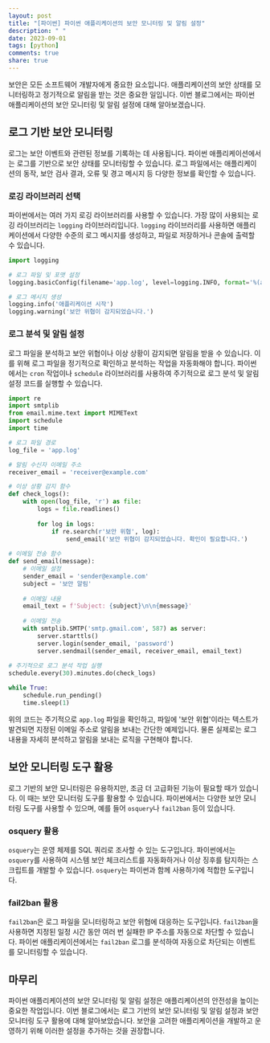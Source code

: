 ```yaml
---
layout: post
title: "[파이썬] 파이썬 애플리케이션의 보안 모니터링 및 알림 설정"
description: " "
date: 2023-09-01
tags: [python]
comments: true
share: true
---
```


보안은 모든 소프트웨어 개발자에게 중요한 요소입니다. 애플리케이션의 보안 상태를 모니터링하고 정기적으로 알림을 받는 것은 중요한 일입니다. 이번 블로그에서는 파이썬 애플리케이션의 보안 모니터링 및 알림 설정에 대해 알아보겠습니다.

## 로그 기반 보안 모니터링

로그는 보안 이벤트와 관련된 정보를 기록하는 데 사용됩니다. 파이썬 애플리케이션에서는 로그를 기반으로 보안 상태를 모니터링할 수 있습니다. 로그 파일에서는 애플리케이션의 동작, 보안 검사 결과, 오류 및 경고 메시지 등 다양한 정보를 확인할 수 있습니다.

### 로깅 라이브러리 선택

파이썬에서는 여러 가지 로깅 라이브러리를 사용할 수 있습니다. 가장 많이 사용되는 로깅 라이브러리는 `logging` 라이브러리입니다. `logging` 라이브러리를 사용하면 애플리케이션에서 다양한 수준의 로그 메시지를 생성하고, 파일로 저장하거나 콘솔에 출력할 수 있습니다.

```python
import logging

# 로그 파일 및 포맷 설정
logging.basicConfig(filename='app.log', level=logging.INFO, format='%(asctime)s - %(levelname)s - %(message)s')

# 로그 메시지 생성
logging.info('애플리케이션 시작')
logging.warning('보안 위협이 감지되었습니다.')
```

### 로그 분석 및 알림 설정

로그 파일을 분석하고 보안 위협이나 이상 상황이 감지되면 알림을 받을 수 있습니다. 이를 위해 로그 파일을 정기적으로 확인하고 분석하는 작업을 자동화해야 합니다. 파이썬에서는 `cron` 작업이나 `schedule` 라이브러리를 사용하여 주기적으로 로그 분석 및 알림 설정 코드를 실행할 수 있습니다.

```python
import re
import smtplib
from email.mime.text import MIMEText
import schedule
import time

# 로그 파일 경로
log_file = 'app.log'

# 알림 수신자 이메일 주소
receiver_email = 'receiver@example.com'

# 이상 상황 감지 함수
def check_logs():
    with open(log_file, 'r') as file:
        logs = file.readlines()
        
        for log in logs:
            if re.search(r'보안 위협', log):
                send_email('보안 위협이 감지되었습니다. 확인이 필요합니다.')
                
# 이메일 전송 함수
def send_email(message):
    # 이메일 설정
    sender_email = 'sender@example.com'
    subject = '보안 알림'
    
    # 이메일 내용
    email_text = f'Subject: {subject}\n\n{message}'
    
    # 이메일 전송
    with smtplib.SMTP('smtp.gmail.com', 587) as server:
        server.starttls()
        server.login(sender_email, 'password')
        server.sendmail(sender_email, receiver_email, email_text)
    
# 주기적으로 로그 분석 작업 실행
schedule.every(30).minutes.do(check_logs)

while True:
    schedule.run_pending()
    time.sleep(1)
```

위의 코드는 주기적으로 `app.log` 파일을 확인하고, 파일에 '보안 위협'이라는 텍스트가 발견되면 지정된 이메일 주소로 알림을 보내는 간단한 예제입니다. 물론 실제로는 로그 내용을 자세히 분석하고 알림을 보내는 로직을 구현해야 합니다.

## 보안 모니터링 도구 활용

로그 기반의 보안 모니터링은 유용하지만, 조금 더 고급화된 기능이 필요할 때가 있습니다. 이 때는 보안 모니터링 도구를 활용할 수 있습니다. 파이썬에서는 다양한 보안 모니터링 도구를 사용할 수 있으며, 예를 들어 `osquery`나 `fail2ban` 등이 있습니다.

### osquery 활용

`osquery`는 운영 체제를 SQL 쿼리로 조사할 수 있는 도구입니다. 파이썬에서는 `osquery`를 사용하여 시스템 보안 체크리스트를 자동화하거나 이상 징후를 탐지하는 스크립트를 개발할 수 있습니다. `osquery`는 파이썬과 함께 사용하기에 적합한 도구입니다.

### fail2ban 활용

`fail2ban`은 로그 파일을 모니터링하고 보안 위협에 대응하는 도구입니다. `fail2ban`을 사용하면 지정된 일정 시간 동안 여러 번 실패한 IP 주소를 자동으로 차단할 수 있습니다. 파이썬 애플리케이션에서는 `fail2ban` 로그를 분석하여 자동으로 차단되는 이벤트를 모니터링할 수 있습니다.

## 마무리

파이썬 애플리케이션의 보안 모니터링 및 알림 설정은 애플리케이션의 안전성을 높이는 중요한 작업입니다. 이번 블로그에서는 로그 기반의 보안 모니터링 및 알림 설정과 보안 모니터링 도구 활용에 대해 알아보았습니다. 보안을 고려한 애플리케이션을 개발하고 운영하기 위해 이러한 설정을 추가하는 것을 권장합니다.